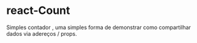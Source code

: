 # react-Count
Simples contador , uma simples forma de demonstrar como compartilhar dados via adereços / props. 
